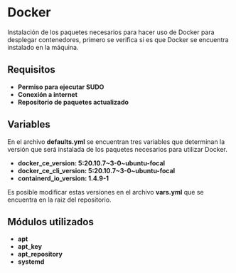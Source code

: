 
Docker
=========

Instalación de los paquetes necesarios para hacer uso de Docker para desplegar contenedores, primero se verifica si es que Docker se encuentra instalado en la máquina.

Requisitos
------------

 - **Permiso para ejecutar SUDO**
 - **Conexión a internet**
 - **Repositorio de paquetes actualizado**

Variables
--------------

En el archivo **defaults.yml** se encuentran tres variables que determinan la versión que será instalada de los paquetes necesarios para utilizar Docker.

 - **docker_ce_version: 5:20.10.7\~3-0~ubuntu-focal**
 - **docker_ce_cli_version: 5:20.10.7\~3-0~ubuntu-focal**
 - **containerd_io_version: 1.4.9-1**

Es posible modificar estas versiones en el archivo **vars.yml** que se encuentra en la raiz del repositorio.

Módulos utilizados
------------

 - **apt**
 - **apt_key**
 - **apt_repository**
 - **systemd**
